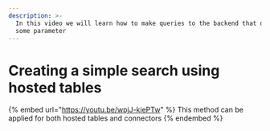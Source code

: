 ```yaml
---
description: >-
  In this video we will learn how to make queries to the backend that depends of
  some parameter
---
```


# Creating a simple search using hosted tables

{% embed url="https://youtu.be/wpjJ-kiePTw" %}
This method can be applied for both hosted tables and connectors
{% endembed %}
